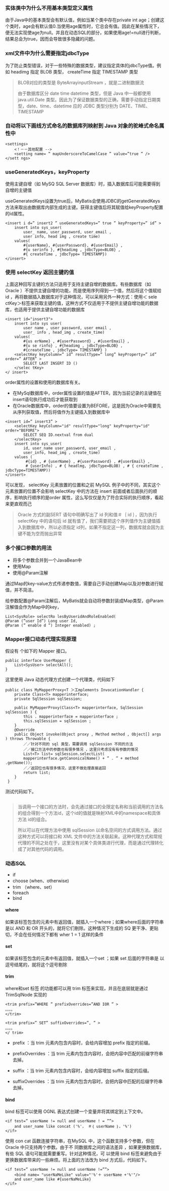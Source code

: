 ### 实体类中为什么不用基本类型定义属性

由于Java中的基本类型会有默认值，例如当某个类中存在private int age；创建这个类时，age会有默认值0.当使用age属性时，它总会有值。因此在某些情况下，便无法实现使age为null。并且在动态SQL的部分，如果使用age!=null进行判断，结果总会为true，因而会导致很多隐藏的问题。



### xml文件中为什么需要指定jdbcType

为了防止类型错误，对于一些特殊的数据类型，建议指定具体的jdbcType值。例如 headimg 指定 BLOB 类型， createTime 指定 TIMESTAMP 类型

> BLOB对应的类型是 ByteArrayinputStream ，就是二进制数据流
>
> 由于数据库区分 date time datetime 类型，但是 Java 中一般都使用java.util.Date
> 类型。因此为了保证数据类型的正确，需要手动指定日期类型，date、time、datetime
> 应的 JDBC 类型分别为 DATE、TIME、TIMESTAMP



### 自动将以下画线方式命名的数据库列映射到 Java 对象的驼峰式命名属性中

~~~
<settings>
	<！－－其他配置 -->
	<setting name= ” mapUnderscoreToCamelCase ” value=”true ” />
</sett ngs>
~~~



### useGeneratedKeys，keyProperty

使用主键自增（如 MySQ SQL Server 数据库）时，插入数据库后可能需要得到自增的主键值

useGeneratedKeys设置为true后，MyBatis会使用JDBC的getGeneratedKeys方法来取出由数据库内部生成的主键。获得主键值后将其赋值给keyProperty配置的id属性。

~~~
<insert i d=” insert2 ” useGeneratedKeys=” true ” keyProperty=” id” >
	insert into sys_user(
		user_ name, user_password, user_email ,
		user info, head img , create time)
	values(
		#{userName}, #{userPassword}, #{userEmail} ,
		#{u serinfo }, #{headimg , jdbcType=BLOB} ,
		#{ createTime , jdbcType= TIMESTAMP})
</insert> 
~~~



### 使用 selectKey 返回主键的值

上面这种回写主键的方法只适用于支持主键自增的数据库。有些数据库（如 Oracle ）不提供主键自增的功能，而是使用序列得到一个值，然后将这个值赋给 id ，再将数据插入数据库对于这种情况，可以采用另外一种方式：使用＜ sele ctKey＞标签来获取主键的值，这种方式不仅适用于不提供主键自增功能的数据库，也适用于提供主键自增功能的数据库

~~~
<insert id="insert3">
    insert into sys user(
        user name , user password, user email ,
        user_ info , head_img , create_time)
    values(
        #{us erName} , #{userPassword} , #{userEmail} ,
        #{u se rinfo} , #{headimg , jdbcType=BLOB} ,
        #{createTime , jdbcType= TIMESTAMP} )
    <selectKey keyColumn=” id” resultType=” long” keyProperty=” id” order=” AFTER” >
    	SELECT LAST INSERT ID ()
    </selec tKey>
</ insert> 
~~~

order属性的设置和使用的数据库有关。

+ 在MySql数据库中，order属性设置的值是AFTER，因为当前记录的主键值在insert语句执行成功后才能获取到
+ 在Oracle数据库中，order的值要设置为BEFORE，这是因为Oracle中需要先从序列获取值，然后将值作为主键插入到数据库中

~~~
<insert id=” insert3” >
    <selectKey keyColumn="id" resultType="long" keyProperty="id" order="BEFORE">
        SELECT SEQ ID.nextval from dual
    </selectKey>
    insert into sys_user(
   	 	id, user_name user_password, user_email ,
    	user_info, head_img , create_time)
    values (
   		 #{id} , # {userName} , #{userPassword} , #{userEmail} , 
   		 # {userInfo) , # { headlmg, jdbcType=BLOB) , # { createTime , jdbcType=TIMESTAMP))
</insert>	
~~~





可以发现， selectKey 元素放置的位置和之前 MySQL 例子中的不同，其实这个元素放置的位置不会影响 selectKey 中的方法在 insert 前面或者后面执行的顺序，影响执行顺序的是order 属性，这么写仅仅是为了符合实际的执行顺序，看起来更直观而己

> Oracle 方式的副SERT 语句中明确写出了 id 列和值＃｛ id ｝，因为执行 selectKey 中的语句后 id 就有值了，我们需要把这个序列值作为主键值插入到数据库中，所以必须指定 id列，如果不指定这一列，数据库就会因为主键不能为空而抛出异常



### 多个接口参数的用法

+ 将多个参数合并到一个JavaBean中
+ 使用Map
+ 使用@Param注解

通过Map的key-value方式传递参数值，需要自己手动创建Map以及对参数进行赋值，并不简洁。



给参数配置@Param注解后，MyBatis就会自动将参数封装成Map类型，@Param注解值会作为Map中的key，

~~~
List<SysRole> selectRo lesByUseridAndRoleEnabled(
@Param (”user Id”) Long user Id,
@Param (” enable d ”) Integer enabled) ; 
~~~





### Mapper接口动态代理实现原理

假设有 个如下的 Mapper 接口。

~~~
public interface UserMapper {
	List<SysUser> selectAll(); 
}
~~~

这里使用 Java 动态代理方式创建一个代理类，代码如下

~~~
public class MyMapperProxy<T ＞工mplements InvocationHandler {
    private Class<T> mapperinterface;
    private SqlSession sqlSession;
    
    public MyMapperProxy(Class<T> mapperinterface, SqlSession sqlSession ) {
        this . mapperinterface = mapperinterface ;
        this.sqlSession = sqlSession ;
    }    
    @Override
    public Object invoke(Object proxy , Method method , Object[] args ) throws Throwable {
        ／／针对不同的 sql 类型，需要调用 sqlSession 不同的方法
        ／／接口方法中的参数也有很多情况 ，这里只考虑没有有参数的情况
        List<T> list= sqlSession.selectList(
        mapperinterface.getCanonicalName() + ” . ” + method .getName());
        ／／返回位也有很多情况，这里不做处理直接返回
        return list; 		
    }
 }
~~~



测试代码如下。

~~~

~~~



> 当调用一个接口的方法时，会先通过接口的全限定名称和当前调用的方法名的组合得到一个方法id，这个id的值就是映射XML中的namespace和具体方法 id的组合。
>
> 所以可以在代理方法中使用 sqlSession 以命名空间的方式调用方法。通过这种方式可以将接口和 XML 文件中的方法关联起来。这种代理方式和常规代理的不同之处在于，这里没有对某个具体类进行代理，而是通过代理转化成了对其他代码的调用。



### 动态SQL

+ if
+ choose (when、otherwise)
+ trim （where、set）
+ foreach
+ bind

#### where

如果该标签包含的元素中有返回值，就插入一个where；如果where后面的字符串是以 AND 和 OR 开头的，就将它们剔除。这种情况下生成的 SQ 更干净、更贴切，不会在任何情况下都有 wher 1 = 1 这样的条件

#### set

如果该标签包含的元素中有返回值，就插入一个set ；如果 set 后面的字符串是 以逗号结尾的，就将这个逗号剔除



#### trim

where和set 标签 的功能都可以用 trim 标签来实现，并且在底层就是通过
TrimSqlNode 实现的

~~~
<trim prefix=”WHERE ” prefixOverrides=”AND IOR ” >
。。。。
</trim> 

<trim prefix=” SET” suffixOverrides=”, ” >
。。。。
</ trim> 
~~~



+ prefix ：当 trim 元素内包含内容时，会给内容增加 prefix 指定的前缀。

+ prefixOverrides ：当 trim 元素内包含内容时，会把内容中匹配的前缀字符串去掉。

+ suffix ：当 trim 元素内包含内容时，会给内容增加 suffix 指定的后缀。

+ suffixOverrides ：当 trim 元素内包含内容时，会把内容中匹配的后缀字符串去掉。



#### bind

bind 标签可以使用 OGNL 表达式创建一个变量井将其绑定到上下文中。

~~~
<if test=” userName != null and userName ! = ””>
	and user_name like concat ('%'， ＃｛ userName ｝，'%')
</if> 
~~~

使用 con cat 函数连接字符串，在MySQL 中，这个函数支持多个参数，但在Oracle 中只支持两个参数。由于不 同数据库之间的语法差异 ，如果更换数据库，有些 SQL 语句可能就需要重写。针对这种情况，可 以使用 bind 标签来避免由于更换数据库带来的一些麻烦。将上面的方法改为 bind 方式后，代码如下。

~~~
<if test=” userName != null and userName !=””>
	<bind name= "userNaMeLike" value="'%'＋ userName +'%'"/>
	and user_name like #{userNaMeLike}
</if> 
~~~

